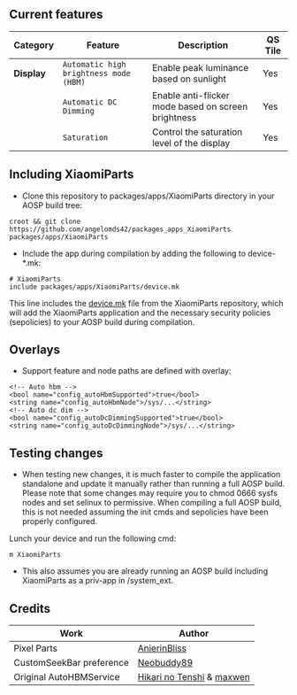 ## Current features

| Category | Feature | Description | QS Tile |
| --- | --- | --- | --- |
| **Display** | `Automatic high brightness mode (HBM)` | Enable peak luminance based on sunlight | Yes |
|  | `Automatic DC Dimming` | Enable anti-flicker mode based on screen brightness | Yes |
|  | `Saturation` | Control the saturation level of the display | Yes |

## Including XiaomiParts

- Clone this repository to packages/apps/XiaomiParts directory in your AOSP build tree:

```
croot && git clone https://github.com/angelomds42/packages_apps_XiaomiParts packages/apps/XiaomiParts
```

- Include the app during compilation by adding the following to device-*.mk:

```
# XiaomiParts
include packages/apps/XiaomiParts/device.mk
```

This line includes the [device.mk](https://github.com/angelomds42/packages_apps_XiaomiParts/blob/fifteen/device.mk) file from the XiaomiParts repository, which will add the XiaomiParts application and the necessary security policies (sepolicies) to your AOSP build during compilation.

## Overlays
- Support feature and node paths are defined with overlay:

```
<!-- Auto hbm -->
<bool name="config_autoHbmSupported">true</bool>
<string name="config_autoHbmNode">/sys/...</string>
<!-- Auto dc dim -->
<bool name="config_autoDcDimmingSupported">true</bool>
<string name="config_autoDcDimmingNode">/sys/...</string>
```

## Testing changes

- When testing new changes, it is much faster to compile the application standalone and update it manually rather than running a full AOSP build. Please note that some changes may require you to chmod 0666 sysfs nodes and set selinux to permissive. When compiling a full AOSP build, this is not needed assuming the init cmds and sepolicies have been properly configured.

Lunch your device and run the following cmd:

```
m XiaomiParts
```
- This also assumes you are already running an AOSP build including XiaomiParts as a priv-app in /system_ext.

## Credits

| Work                                                        | Author                                                                      |
| ----------------------------------------------------------- | --------------------------------------------------------------------------- |
| Pixel Parts                                                 | [AnierinBliss](https://github.com/Anierinbliss)                             |
| CustomSeekBar preference                                    | [Neobuddy89](https://forum.xda-developers.com/m/neobuddy89.3795148/)        |
| Original AutoHBMService                                     | [Hikari no Tenshi](https://forum.xda-developers.com/m/hikari-no-tenshi.4337348/) & [maxwen](https://forum.xda-developers.com/m/maxwen.4683552/) |
